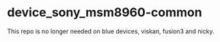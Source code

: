 # device_sony_msm8960-common

This repo is no longer needed on blue devices, viskan, fusion3 and nicky.
